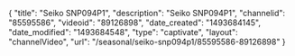 {
    "title": "Seiko SNP094P1",
    "description": "Seiko SNP094P1",
    "channelid": "85595586",
    "videoid": "89126898",
    "date_created": "1493684145",
    "date_modified": "1493684548",
    "type": "captivate",
    "layout": "channelVideo",
    "url": "\/seasonal\/seiko-snp094p1\/85595586-89126898"
}